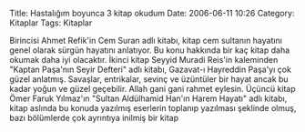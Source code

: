 Title: Hastalığım boyunca 3 kitap okudum
Date: 2006-06-11 10:26
Category: Kitaplar
Tags: Kitaplar

Birincisi Ahmet Refik'in Cem Suran adlı kitabı, kitap cem sultanın
hayatını genel olarak sürgün hayatını anlatıyor. Bu konu hakkında bir
kaç kitap daha okumak daha iyi olacaktır. İkinci kitap Seyyid Muradi
Reis'in kaleminden "Kaptan Paşa'nın Seyir Defteri" adlı kitabı,
Gazavat-ı Hayreddin Paşa'yı çok güzel anlatmış. Savaşlar, entrikalar,
sevinç ve üzüntüler bir hayat ancak bu kadar yoğun ve güzel geçebilir.
Allah gani gani rahmet eylesin. Üçüncü kitap Ömer Faruk Yılmaz'ın
"Sultan Aldülhamid Han'ın Harem Hayatı" adlı kitabı, kitap aslında bu
konuda yazılmış eserlerin toplanıp yazılması şeklinde olmuş, bazı
bölümlerde çok ayrıntıya inilmiş bir kitap
